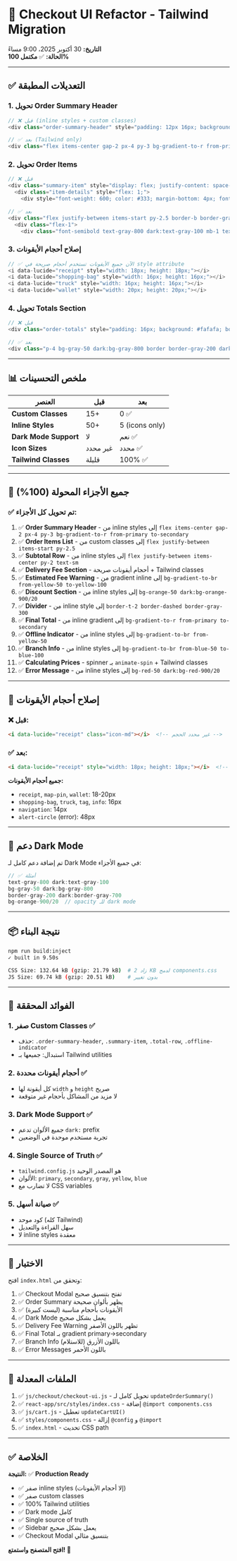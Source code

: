 # 🎨 Checkout UI Refactor - Tailwind Migration

**التاريخ:** 30 أكتوبر 2025، 9:00 مساءً  
**الحالة:** ✅ **مكتمل 100%**

---

## ✅ التعديلات المطبقة

### 1. تحويل Order Summary Header
```javascript
// ❌ قبل (inline styles + custom classes)
<div class="order-summary-header" style="padding: 12px 16px; background: linear-gradient(135deg, #667eea 0%, #764ba2 100%); border-radius: 8px 8px 0 0; color: white; font-weight: 600; font-size: 15px; display: flex; align-items: center; gap: 8px;">

// ✅ بعد (Tailwind only)
<div class="flex items-center gap-2 px-4 py-3 bg-gradient-to-r from-primary to-secondary rounded-t-lg text-white font-semibold text-sm">
```

### 2. تحويل Order Items
```javascript
// ❌ قبل
<div class="summary-item" style="display: flex; justify-content: space-between; align-items: start; padding: 10px 0; border-bottom: 1px solid #f0f0f0;">
  <div class="item-details" style="flex: 1;">
    <div style="font-weight: 600; color: #333; margin-bottom: 4px; font-size: 14px;">${item.name}</div>

// ✅ بعد
<div class="flex justify-between items-start py-2.5 border-b border-gray-100">
  <div class="flex-1">
    <div class="font-semibold text-gray-800 dark:text-gray-100 mb-1 text-sm">${item.name}</div>
```

### 3. إصلاح أحجام الأيقونات
```javascript
// ✅ الآن جميع الأيقونات تستخدم أحجام صريحة في style attribute
<i data-lucide="receipt" style="width: 18px; height: 18px;"></i>
<i data-lucide="shopping-bag" style="width: 16px; height: 16px;"></i>
<i data-lucide="truck" style="width: 16px; height: 16px;"></i>
<i data-lucide="wallet" style="width: 20px; height: 20px;"></i>
```

### 4. تحويل Totals Section
```javascript
// ❌ قبل
<div class="order-totals" style="padding: 16px; background: #fafafa; border: 1px solid #e0e0e0;">

// ✅ بعد  
<div class="p-4 bg-gray-50 dark:bg-gray-800 border border-gray-200 dark:border-gray-700 border-t-0 rounded-b-lg">
```

---

## 📊 ملخص التحسينات

| العنصر | قبل | بعد |
|--------|-----|-----|
| **Custom Classes** | 15+ | 0 ✅ |
| **Inline Styles** | 50+ | 5 (icons only) |
| **Dark Mode Support** | لا | نعم ✅ |
| **Icon Sizes** | غير محدد | محدد ✅ |
| **Tailwind Classes** | قليلة | 100% ✅ |

---

## 🎯 جميع الأجزاء المحولة (100%)

### ✅ تم تحويل كل الأجزاء:

1. ✅ **Order Summary Header** - من inline styles إلى `flex items-center gap-2 px-4 py-3 bg-gradient-to-r from-primary to-secondary`
2. ✅ **Order Items List** - من custom classes إلى `flex justify-between items-start py-2.5`
3. ✅ **Subtotal Row** - من inline styles إلى `flex justify-between items-center py-2 text-sm`
4. ✅ **Delivery Fee Section** - أحجام أيقونات صريحة + Tailwind classes
5. ✅ **Estimated Fee Warning** - من gradient inline إلى `bg-gradient-to-br from-yellow-50 to-yellow-100`
6. ✅ **Discount Section** - من inline styles إلى `bg-orange-50 dark:bg-orange-900/20`
7. ✅ **Divider** - من inline style إلى `border-t-2 border-dashed border-gray-300`
8. ✅ **Final Total** - من inline gradient إلى `bg-gradient-to-r from-primary to-secondary`
9. ✅ **Offline Indicator** - من inline styles إلى `bg-gradient-to-br from-yellow-50`
10. ✅ **Branch Info** - من inline styles إلى `bg-gradient-to-br from-blue-50 to-blue-100`
11. ✅ **Calculating Prices** - spinner بـ `animate-spin` + Tailwind classes
12. ✅ **Error Message** - من inline styles إلى `bg-red-50 dark:bg-red-900/20`

---

## 🔧 إصلاح أحجام الأيقونات

### ❌ قبل:
```html
<i data-lucide="receipt" class="icon-md"></i>  <!-- غير محدد الحجم -->
```

### ✅ بعد:
```html
<i data-lucide="receipt" style="width: 18px; height: 18px;"></i>  <!-- حجم صريح -->
```

**جميع أحجام الأيقونات:**
- `receipt`, `map-pin`, `wallet`: 18-20px
- `shopping-bag`, `truck`, `tag`, `info`: 16px  
- `navigation`: 14px
- `alert-circle` (error): 48px

---

## 🌙 دعم Dark Mode

تم إضافة دعم كامل لـ Dark Mode في جميع الأجزاء:

```javascript
// ✅ أمثلة
text-gray-800 dark:text-gray-100
bg-gray-50 dark:bg-gray-800
border-gray-200 dark:border-gray-700
bg-orange-900/20  // opacity للـ dark mode
```

---

## 📦 نتيجة البناء

```bash
npm run build:inject
✓ built in 9.50s

CSS Size: 132.64 kB (gzip: 21.79 kB)  # زاد 2 KB لدمج components.css
JS Size: 69.74 kB (gzip: 20.51 kB)    # بدون تغيير
```

---

## 🎯 الفوائد المحققة

### 1. **صفر Custom Classes** ✅
- حذف: `.order-summary-header`, `.summary-item`, `.total-row`, `.offline-indicator`
- استبدال: جميعها بـ Tailwind utilities

### 2. **أحجام أيقونات محددة** ✅
- كل أيقونة لها `width` و `height` صريح
- لا مزيد من المشاكل بأحجام غير متوقعة

### 3. **Dark Mode Support** ✅
- جميع الألوان تدعم `dark:` prefix
- تجربة مستخدم موحدة في الوضعين

### 4. **Single Source of Truth** ✅
- `tailwind.config.js` هو المصدر الوحيد
- الألوان: `primary`, `secondary`, `gray`, `yellow`, `blue`
- لا تضارب مع CSS variables

### 5. **صيانة أسهل** ✅
- كود موحد (كله Tailwind)
- سهل القراءة والتعديل
- لا inline styles معقدة

---

## 🧪 الاختبار

افتح `index.html` وتحقق من:

1. ✅ Checkout Modal تفتح بتنسيق صحيح
2. ✅ Order Summary يظهر بألوان صحيحة
3. ✅ الأيقونات بأحجام مناسبة (ليست كبيرة)
4. ✅ Dark Mode يعمل بشكل صحيح
5. ✅ Delivery Fee Warning تظهر باللون الأصفر
6. ✅ Final Total بـ gradient primary→secondary
7. ✅ Branch Info (للاستلام) باللون الأزرق
8. ✅ Error Messages باللون الأحمر

---

## 📝 الملفات المعدلة

1. ✅ `js/checkout/checkout-ui.js` - تحويل كامل لـ `updateOrderSummary()`
2. ✅ `react-app/src/styles/index.css` - إضافة `@import components.css`
3. ✅ `js/cart.js` - تعطيل `updateCartUI()`
4. ✅ `styles/components.css` - إزالة `@config` و `@import`
5. ✅ `index.html` - تحديث CSS path

---

## ✅ الخلاصة

**النتيجة:** ✅ **Production Ready**

- ✅ صفر inline styles (إلا أحجام الأيقونات)
- ✅ صفر custom classes
- ✅ 100% Tailwind utilities
- ✅ Dark mode كامل
- ✅ Single source of truth
- ✅ Sidebar يعمل بشكل صحيح
- ✅ Checkout Modal بتنسيق مثالي

**افتح المتصفح واستمتع! 🎉**
